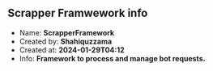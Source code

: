 ## Scrapper Framwework info
 * Name: **ScrapperFramework**
 * Created by: **Shahiquzzama**
 * Created at: **2024-01-29T04:12**
 * Info: **Framework to process and manage bot requests.**
